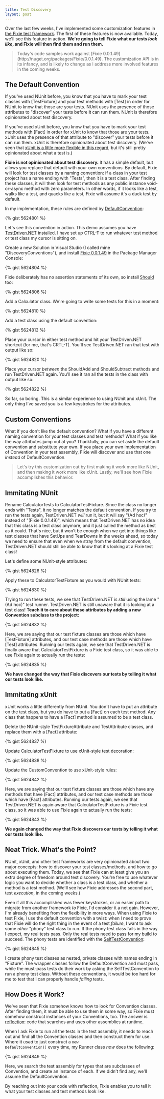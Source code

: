 ```yaml
---
title: Test Discovery
layout: post
---
```


Over the last few weeks, I've implemented some customization features in [the Fixie test framework](https://github.com/plioi/fixie). The first of these features is now available. Today, we'll see this feature in action. **We're going to tell Fixie what our tests *look like*, and Fixie will then find them and run them.**

<blockquote>Today's code samples work against [Fixie 0.0.1.49](http://nuget.org/packages/Fixie/0.0.1.49). The customization API is in its infancy, and is likely to change as I address more involved features in the coming weeks.</blockquote>

## The Default Convention

If you've used NUnit before, you know that you have to mark your test classes with [TestFixture] and your test methods with [Test] in order for NUnit to know that those are your tests.  NUnit uses the presence of those attributes to "discover" your tests before it can run them. NUnit is therefore opinionated about test discovery.

If you've used xUnit before, you know that you have to mark your test methods with [Fact] in order for xUnit to know that those are your tests. xUnit uses the presence of that attribute to "discover" your tests before it can run them. xUnit is therefore opinionated about test discovery.  (We've seen that [xUnit is a little more flexible in this regard](http://www.headspring.com/patrick/low-ceremony-xunit/), but it's still pretty opinionated about what a test is.)

**Fixie is not opinionated about test discovery.** It has a simple default, but allows you replace that default with your own conventions. By default, Fixie will look for test classes by a naming convention: if a class in your test project has a name ending with "Tests", then it is a test class. After finding these classes, it will then look for test methods as any public instance void-or-async method with zero parameters. In other words, if it looks like a test, walks like a test, and quacks like a test, Fixie will assume it's a <del>duck</del> test by default.

In my implementation, these rules are defined by [DefaultConvention](https://github.com/plioi/fixie/blob/075d41822e6bee18624bd8329343d68e31d58c54/src/Fixie/Conventions/DefaultConvention.cs):

{% gist 5624801 %}

Let's see this convention in action. This demo assumes you have [TestDriven.NET](http://testdriven.net/) installed. I have set up CTRL-T to run whatever test method or test class my cursor is sitting on.

Create a new Solution in Visual Studio (I called mine "DiscoveryConventions"), and install [Fixie 0.0.1.49](http://nuget.org/packages/Fixie/0.0.1.49) in the Package Manager Console:

{% gist 5624804 %}

Fixie deliberately has no assertion statements of its own, so install [Should](http://nuget.org/packages/Should) too:

{% gist 5624806 %}

Add a Calculator class. We're going to write some tests for this in a moment:

{% gist 5624810 %}

Add a test class using the default convention:

{% gist 5624813 %}

Place your cursor in either test method and hit your TestDriven.NET shortcut (for me, that's CRTL-T). You'll see TestDriven.NET ran that test with output like so:

{% gist 5624820 %}

Place your cursor *between* the ShouldAdd and ShouldSubtract methods and run TestDriven.NET again. You'll see it ran all the tests in the class with output like so:

{% gist 5624822 %}

So far, so boring.  This is a similar experience to using NUnit and xUnit. The only thing I've saved you is a few keystrokes for the attributes.

## Custom Conventions

What if you don't like the default convention?  What if you have a different naming convention for your test classes and test methods?  What if you like the way attributes jump out at you? Thankfully, you can set aside the default convention and substitute your own. If you place your own implementation of Convention in your test assembly, Fixie will discover and use that one *instead* of DefaultConvention.

<blockquote>Let's try this customization out by first making it work more like NUnit, and then making it work more like xUnit. Lastly, we'll see how Fixie accomplishes this behavior.</blockquote>

## Immitating NUnit

Rename CalculatorTests to CalculatorTestFixture. Since the class no longer ends with "Tests", it no longer matches the default convention. If you try to run the tests again, TestDriven.NET *will* run it, but it will say "(Ad hoc)" instead of "(Fixie 0.0.1.49)", which means that TestDriven.NET has no idea that this class is a test class anymore, and it just called the method as best as it could. That's nice, but it won't be enough when we get into things like test classes that have SetUps and TearDowns in the weeks ahead, so today we need to ensure that even when we stray from the default convention, TestDriven.NET should still be able to know that it's looking at a Fixie test class!

Let's define some NUnit-style attributes:

{% gist 5624826 %}

Apply these to CalculatorTestFixture as you would with NUnit tests:

{% gist 5624830 %}

Trying to run these tests, we see that TestDriven.NET is *still* using the lame "(Ad hoc)" test runner.  TestDriven.NET is still unaware that it is looking at a test class! **Teach it to care about these attributes by adding a new Convention subclass to the project:**

{% gist 5624832 %}

Here, we are saying that our test fixture classes are those which have [TestFixture] attributes, and our test case methods are those which have [Test] attributes. Running our tests again, we see that TestDriven.NET is finally aware that CalculatorTestFixture is a Fixie test class, so it was able to use Fixie again to actually run the tests:

{% gist 5624835 %}

**We have changed the way that Fixie discovers our tests by telling it what our tests look like.**

## Immitating xUnit

xUnit works a little differently from NUnit. You don't have to put an attribute on the test class, but you do have to put a [Fact] on each test method. Any class that happens to have a [Fact] method is assumed to be a test class.

Delete the NUnit-style TestFixtureAttribute and TestAttribute classes, and replace them with a [Fact] attribute:

{% gist 5624837 %}

Update CalculatorTestFixture to use xUnit-style test decoration:

{% gist 5624838 %}

Update the CustomConvention to use xUnit-style rules:

{% gist 5624842 %}

Here, we are saying that our test fixture classes are those which have any methods that have [Fact] attributes, and our test case methods are those which have [Fact] attributes. Running our tests again, we see that TestDriven.NET is again aware that CalculatorTestFixture is a Fixie test class, so it was able to use Fixie again to actually run the tests:

{% gist 5624843 %}

**We again changed the way that Fixie discovers our tests by telling it what our tests look like.**

## Neat Trick. What's the Point?

NUnit, xUnit, and other test frameworks are very opinionated about two major concepts: how to discover your test classes/methods, and how to go about executing them. Today, we see that Fixie can at least give you an extra degree of freedom around test discovery. You're free to use whatever logic you want to decide whether a class is a test class, and whether a method is a test method. (We'll see how Fixie addresses the second part, test *execution*, in the coming weeks.)

Even if all this accomplished was fewer keystrokes, or an easier path to migrate from another framework *to* Fixie, I'd consider it a net gain. However, I'm already benefiting from the flexibility in more ways. When using Fixie to test Fixie, I use the default convention with a twist: when I need to prove that Fixie will do the right thing in the event of a test *failure*, I want to ask some *other* "phony" test class to run. If the phony test class fails in the way I expect, my real tests pass. Only the real tests need to pass for my build to succeed. The phony tests are identified with the [SelfTestConvention](https://github.com/plioi/fixie/blob/075d41822e6bee18624bd8329343d68e31d58c54/src/Fixie/Conventions/SelfTestConvention.cs):

{% gist 5624845 %}

I create phony test classes as nested, private classes with names ending in "Fixture". The wrapper classes follow the DefaultConvention and must pass, while the must-pass tests do their work by asking the SelfTestConvention to run a phony test class. Without these conventions, it would be too hard for me to test that I can properly handle *failing* tests.

## How Does it Work?

We've seen that Fixie somehow knows how to look for Convention classes. After finding them, it must be able to use them in some way, so Fixie must somehow construct instances of your Conventions, too. The answer is [reflection](http://msdn.microsoft.com/en-us/library/ms173183(v=vs.110).aspx): code that searches and uses other assemblies at runtime.

When I ask Fixie to run all the tests in the test assembly, it needs to reach out and find all the Convention classes and then construct them for use. Where it *used* to just construct a <code>new DefaultConvention()</code> every time, my Runner class *now* does the following:

{% gist 5624849 %}

Here, we search the test assembly for types that are subclasses of Convention, and create an instance of each.  If we didn't find any, we'll assume the DefaultConvention.

By reaching out into your code with reflection, Fixie enables you to tell it what your test classes and test methods look like.